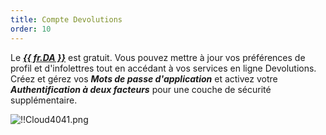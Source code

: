 ```yaml
---
title: Compte Devolutions
order: 10
---
```

Le [***{{ fr.DA }}***](https://portal.devolutions.com/) est gratuit. Vous pouvez mettre à jour vos préférences de profil et d'infolettres tout en accédant à vos services en ligne Devolutions. Créez et gérez vos ***Mots de passe d'application*** et activez votre ***Authentification à deux facteurs*** pour une couche de sécurité supplémentaire.  

![!!Cloud4041.png](https://webdevolutions.azureedge.net/docs/fr/cloud/Cloud4041.png) 
